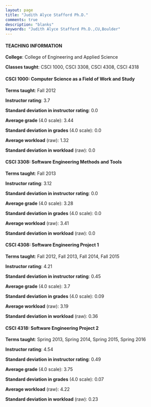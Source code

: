 ```yaml
---
layout: page
title: "Judith Alyce Stafford Ph.D." 
comments: true
description: "blanks"
keywords: "Judith Alyce Stafford Ph.D.,CU,Boulder"
---
```

<head>
<script src="https://ajax.googleapis.com/ajax/libs/jquery/2.1.3/jquery.min.js"></script>
<script src="https://dl.dropboxusercontent.com/s/pc42nxpaw1ea4o9/highcharts.js?dl=0"></script>
<!-- <script src="../assets/js/highcharts.js"></script> -->
<style type="text/css">@font-face {
	font-family: "Bebas Neue";
	src: url(https://www.filehosting.org/file/details/544349/BebasNeue Regular.otf) format("opentype");
	}
	h1.Bebas { 
		font-family: "Bebas Neue", Verdana, Tahoma;
	}
</style>
</head>
	   
#### TEACHING INFORMATION

**College**: College of Engineering and Applied Science

**Classes taught**: CSCI 1000, CSCI 3308, CSCI 4308, CSCI 4318

#### CSCI 1000: Computer Science as a Field of Work and Study

**Terms taught**: Fall 2012

**Instructor rating**: 3.7

**Standard deviation in instructor rating**: 0.0

**Average grade** (4.0 scale): 3.44

**Standard deviation in grades** (4.0 scale): 0.0

**Average workload** (raw): 1.32

**Standard deviation in workload** (raw): 0.0

#### CSCI 3308: Software Engineering Methods and Tools

**Terms taught**: Fall 2013

**Instructor rating**: 3.12

**Standard deviation in instructor rating**: 0.0

**Average grade** (4.0 scale): 3.28

**Standard deviation in grades** (4.0 scale): 0.0

**Average workload** (raw): 3.41

**Standard deviation in workload** (raw): 0.0

#### CSCI 4308: Software Engineering Project 1

**Terms taught**: Fall 2012, Fall 2013, Fall 2014, Fall 2015

**Instructor rating**: 4.21

**Standard deviation in instructor rating**: 0.45

**Average grade** (4.0 scale): 3.7

**Standard deviation in grades** (4.0 scale): 0.09

**Average workload** (raw): 3.19

**Standard deviation in workload** (raw): 0.36

#### CSCI 4318: Software Engineering Project 2

**Terms taught**: Spring 2013, Spring 2014, Spring 2015, Spring 2016

**Instructor rating**: 4.54

**Standard deviation in instructor rating**: 0.49

**Average grade** (4.0 scale): 3.75

**Standard deviation in grades** (4.0 scale): 0.07

**Average workload** (raw): 4.22

**Standard deviation in workload** (raw): 0.23

